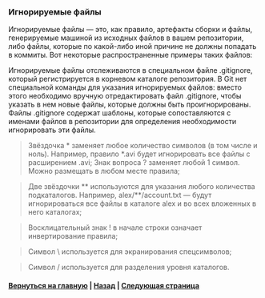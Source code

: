 ### Игнорируемые файлы


 Игнорируемые файлы — это, как правило, артефакты сборки и файлы, генерируемые машиной из исходных файлов в вашем репозитории, либо файлы, которые по какой-либо иной причине не должны попадать в коммиты. Вот некоторые распространенные примеры таких файлов:

Игнорируемые файлы отслеживаются в специальном файле .gitignore, который регистрируется в корневом каталоге репозитория. В Git нет специальной команды для указания игнорируемых файлов: вместо этого необходимо вручную отредактировать файл .gitignore, чтобы указать в нем новые файлы, которые должны быть проигнорированы. Файлы .gitignore содержат шаблоны, которые сопоставляются с именами файлов в репозитории для определения необходимости игнорировать эти файлы.

 >Звёздочка * заменяет любое количество символов (в том числе и ноль). Например, правило *.avi будет игнорировать все файлы с расширением .avi;
 >Знак вопроса ? заменяет любой 1 символ. Можно размещать в любом месте правила;

 >Две звёздочки ** используются для указания любого количества подкаталогов. 
Например, alex/**/account.txt — будут игнорироваться все файлы в каталоге alex и во всех вложенных в него каталогах;

 >Восклицательный знак ! в начале строки означает инвертирование правила;

 >Символ \ используется для экранирования спецсимволов;

 >Символ / используется для разделения уровня каталогов.





#### [Вернуться на главную](readme.md) | [Назад](clone.md) | [Следующая страница](end.md)